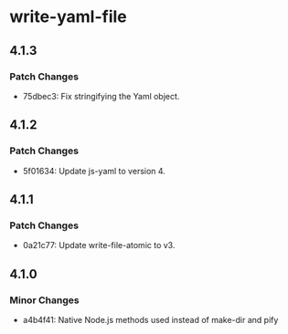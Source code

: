 # write-yaml-file

## 4.1.3

### Patch Changes

- 75dbec3: Fix stringifying the Yaml object.

## 4.1.2

### Patch Changes

- 5f01634: Update js-yaml to version 4.

## 4.1.1

### Patch Changes

- 0a21c77: Update write-file-atomic to v3.

## 4.1.0

### Minor Changes

- a4b4f41: Native Node.js methods used instead of make-dir and pify
